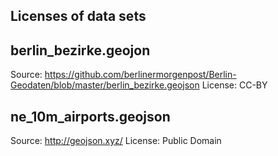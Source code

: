 Licenses of data sets
---

## berlin_bezirke.geojon
Source: https://github.com/berlinermorgenpost/Berlin-Geodaten/blob/master/berlin_bezirke.geojson
License: CC-BY

## ne_10m_airports.geojson
Source: http://geojson.xyz/
License: Public Domain
